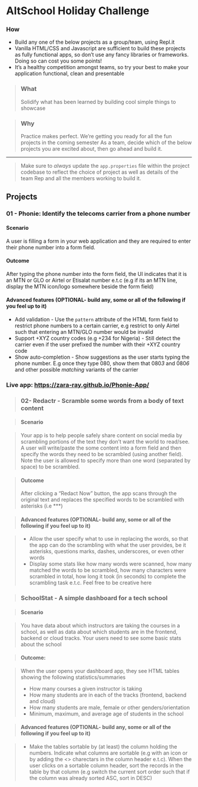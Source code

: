 # AltSchool Holiday Challenge




### How
*   Build any one of the below projects as a group/team, using Repl.it 
*   Vanilla HTML/CSS and Javascript are sufficient to build these projects as fully functional apps, so don’t use any fancy libraries or frameworks. Doing so can cost you some points!
*   It’s a healthy competition amongst teams, so try your best to make your application functional, clean and presentable


> ### What
> Solidify what has been learned by building cool simple things to showcase

> ### Why
> Practice makes perfect. We’re getting you ready for all the fun projects in the coming semester
> As a team, decide which of the below projects you are excited about, then go ahead and build it. 
---
> Make sure to *always* update the `app.properties` file within the project codebase to reflect the choice of project as well as details of the team Rep and all the members working to build it. 

## Projects
### 01 - Phonie: Identify the telecoms carrier from a phone number 

#### Scenario

A user is filling a form in your web application and they are required to enter their phone number into a form field.

#### Outcome

After typing the phone number into the form field, the UI indicates that it is an MTN or GLO or Airtel or Etisalat number e.t.c (e.g if its an MTN line, display the MTN icon/logo somewhere beside the form field)

#### Advanced features (OPTIONAL- build any, some or all of the following if you feel up to it) 

* Add validation - Use the `pattern` attribute of the HTML form field to restrict phone numbers to a certain carrier, e.g restrict to only Airtel such that entering an MTN/GLO number would be invalid
* Support +XYZ country codes (e.g +234 for Nigeria) - Still detect the carrier even if the user prefixed the number with their +XYZ country code
* Show auto-completion - Show suggestions as the user starts typing the phone number. E.g once they type 080, show them that 080*3* and 080*6* and other possible *matching* variants of the carrier

### Live app: https://zara-ray.github.io/Phonie-App/
> ### 02- Redactr - Scramble some words from a body of text content

> #### Scenario

> Your app is to help people safely share content on social media by scrambling portions of the text they don’t want the world to read/see. A user will write/paste the some content into a form field and then specify the words they need to be scrambled (using another field). Note the user is allowed to specify more than one word (separated by space) to be scrambled.

> #### Outcome
> After clicking a “Redact Now” button, the app scans through the original text and replaces the specified words to be scrambled with asterisks (i.e ***)

> #### Advanced features (OPTIONAL- build any, some or all of the following if you feel up to it) 

> * Allow the user specify what to use in replacing the words, so that the app can do the scrambling with what the user provides, be it asterisks, questions marks, dashes, underscores, or even other words
> * Display some stats like how many words were scanned, how many matched the words to be scrambled, how many characters were scrambled in total, how long it took (in seconds) to complete the scrambling task e.t.c. Feel free to be creative here

> ### SchoolStat - A simple dashboard for a tech school

> #### Scenario

> You have data about which instructors are taking the courses in a school, as well as data about which students are in the frontend, backend or cloud tracks. Your users need to see some basic stats about the school

> #### Outcome: 

> When the user opens your dashboard app, they see HTML tables showing the following statistics/summaries
> * How many courses a given instructor is taking
> * How many students are in each of the tracks (frontend, backend and cloud)
> * How many students are male, female or other genders/orientation
> * Minimum, maximum, and average age of students in the school

> #### Advanced features (OPTIONAL- build any, some or all of the following if you feel up to it) 

> * Make the tables sortable by (at least) the column holding the numbers. Indicate what columns are sortable (e.g with an icon or by adding the <> charectars in the column header e.t.c). When the user clicks on a sortable column header, sort the records in the table by that column (e.g switch the current sort order such that if the column was already sorted ASC, sort in DESC)

